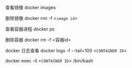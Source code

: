 
查看镜像
docker images

删除镜像
docker rmi -f <`image id`>

查看容器进程
docker ps

删除容器
docker rm -f <容器id>

docker 日志查看
docker logs -f --tail=100 <`CONTAINER ID`>

docker exec -it <`CONTAINER ID`> /bin/bash
